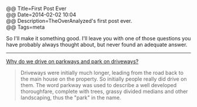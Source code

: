 @@ Title=First Post Ever  
@@ Date=2014-02-02 10:04  
@@ Description=TheOverAnalyzed's first post ever.  
@@ Tags=meta  

So I'll make it something good. I'll leave you with one of those questions you have probably always thought about, but never found an adequate answer.

<hr class="small"/>

[Why do we drive on parkways and park on driveways?](http://wiki.answers.com/Q/Why_do_we_park_in_the_driveway_and_drive_on_the_parkway)
>Driveways were initially much longer, leading from the road back to the main house on the property. So initially people really did drive on them. The word parkway was used to describe a well developed thoroughfare, complete with trees, grassy divided medians and other landscaping, thus the "park" in the name.